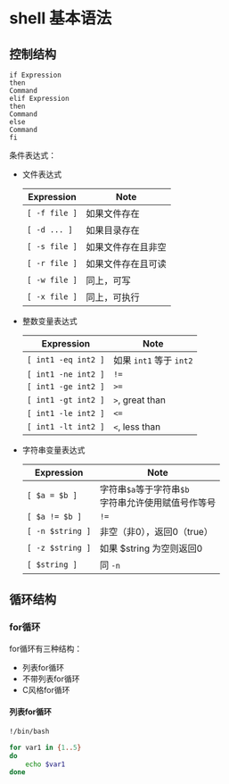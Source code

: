 # shell 基本语法

## 控制结构

```shell
if Expression
then
Command
elif Expression
then
Command
else
Command
fi
```

条件表达式：

- 文件表达式

  Expression|Note
  ---|---
  `[ -f file ]`| 如果文件存在
  `[ -d ... ]`| 如果目录存在 
  `[ -s file ]`| 如果文件存在且非空 
  `[ -r file ]`| 如果文件存在且可读 
  `[ -w file ]`| 同上，可写 
  `[ -x file ]`| 同上，可执行 

- 整数变量表达式

  | Expression          | Note                    |
  | ------------------- | ----------------------- |
  | `[ int1 -eq int2 ]` | 如果 `int1` 等于 `int2` |
  | `[ int1 -ne int2 ]` | `!=`                    |
  | `[ int1 -ge int2 ]` | `>=`                    |
  | `[ int1 -gt int2 ]` | `>`, great than         |
  | `[ int1 -le int2 ]` | `<=`                    |
  | `[ int1 -lt int2 ]` | `<`, less than          |

- 字符串变量表达式

  | Expression       | Note                                                     |
  | ---------------- | -------------------------------------------------------- |
  | `[ $a = $b ]`    | 字符串`$a`等于字符串`$b`<br />字符串允许使用赋值号作等号 |
  | `[ $a != $b ]`   | `!=`                                                     |
  | `[ -n $string ]` | 非空（非0），返回0（true）                               |
  | `[ -z $string ]` | 如果 $string 为空则返回0                                 |
  | `[ $string ]`    | 同 `-n`                                                  |

## 循环结构

### for循环

for循环有三种结构：

- 列表for循环
- 不带列表for循环
- C风格for循环

#### 列表for循环

```bash
!/bin/bash

for var1 in {1..5}
do
	echo $var1
done
```



